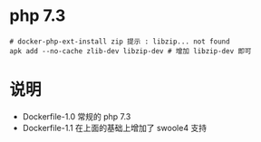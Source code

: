 php 7.3
==

````
# docker-php-ext-install zip 提示 : libzip... not found
apk add --no-cache zlib-dev libzip-dev # 增加 libzip-dev 即可 

````
说明
====

- Dockerfile-1.0 常规的 php 7.3
- Dockerfile-1.1 在上面的基础上增加了 swoole4 支持